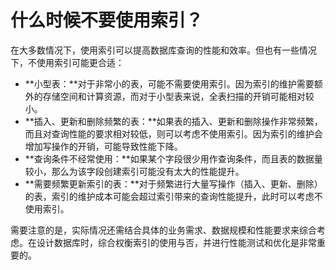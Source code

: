 # 什么时候不要使用索引？

在大多数情况下，使用索引可以提高数据库查询的性能和效率。但也有一些情况下，不使用索引可能更合适：

+ **小型表：**对于非常小的表，可能不需要使用索引。因为索引的维护需要额外的存储空间和计算资源，而对于小型表来说，全表扫描的开销可能相对较小。
+ **插入、更新和删除频繁的表：**如果表的插入、更新和删除操作非常频繁，而且对查询性能的要求相对较低，则可以考虑不使用索引。因为索引的维护会增加写操作的开销，可能导致性能下降。
+ **查询条件不经常使用：**如果某个字段很少用作查询条件，而且表的数据量较小，那么为该字段创建索引可能没有太大的性能提升。
+ **需要频繁更新索引的表：**对于频繁进行大量写操作（插入、更新、删除）的表，索引的维护成本可能会超过索引带来的查询性能提升，此时可以考虑不使用索引。

需要注意的是，实际情况还需结合具体的业务需求、数据规模和性能要求来综合考虑。在设计数据库时，综合权衡索引的使用与否，并进行性能测试和优化是非常重要的。

